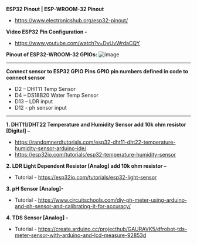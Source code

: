 **ESP32 Pinout | ESP-WROOM-32 Pinout**
* https://www.electronicshub.org/esp32-pinout/

**Video ESP32 Pin Configuration -**
* https://www.youtube.com/watch?v=DvUvWrdaCQY

**Pinout of ESP32-WROOM-32 GPIOs:**
![image](https://user-images.githubusercontent.com/65166862/153461563-84e6f9c2-feec-4b28-9b9e-fddd46e312d1.png)



-----------------------------------------------------------------------------------

**Connect sensor to ESP32 GPIO Pins**
**GPIO pin numbers defined in code to connect sensor**

* D2 – DHT11 Temp Sensor
* D4 – DS18B20 Water Temp Sensor
* D13 – LDR input
* D12 - ph sensor input


-----------------------------------------------------------------------------------

 
**1.	DHT11/DHT22 Temperature and Humidity Sensor add 10k ohm resistor [Digital] –**
* https://randomnerdtutorials.com/esp32-dht11-dht22-temperature-humidity-sensor-arduino-ide/ 
* https://esp32io.com/tutorials/esp32-temperature-humidity-sensor

**2.	LDR Light Dependent Resistor [Analog] add 10k ohm resistor –**
*	Tutorial - https://esp32io.com/tutorials/esp32-light-sensor

**3.	pH Sensor [Analog]-**
*	Tutorial - https://www.circuitschools.com/diy-ph-meter-using-arduino-and-ph-sensor-and-calibrating-it-for-accuracy/

**4.	TDS Sensor [Analog] -**
*	Tutorial - https://create.arduino.cc/projecthub/GAURAVK5/dfrobot-tds-meter-sensor-with-arduino-and-lcd-measure-92853d

